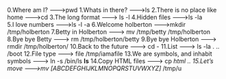 0.Where am I? --->pwd
1.Whats in there? --->ls
2.There is no place like home --->cd
3.The long format ---> ls -l
4.Hidden files --->ls -la  
5.I love numbers --->ls -l -a
6.Welcome holberton --->mkdir /tmp/holberton
7.Betty in Holberton ---> mv /tmp/betty /tmp/holberton
8.Bye bye Betty ---> rm /tmp/holberton/betty
9.Bye bye Holberton ---> rmdir /tmp/holberton/ 
10.Back to the future ---> cd -
11.List ---> ls -la . .. /boot
12.File type ---> file /tmp/iamafile
13.We are symbols, and inhabit symbols ---> ln -s /bin/ls __ls__
14.Copy HTML files ---> cp *html ..
15.Let’s move --->mv [ABCDEFGHIJKLMNOPQRSTUVWXYZ]* /tmp/u